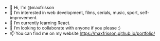 - 👋 Hi, I’m @maxfrisson
- 👀 I’m interested in web development, films, serials, music, sport, self-improvement.
- 🌱 I’m currently learning React.
- 💞️ I’m looking to collaborate with anyone if you please :)
- 📫 You can find me on my website https://maxfrisson.github.io/portfolio/

<!---
maxfrisson/maxfrisson is a ✨ special ✨ repository because its `README.md` (this file) appears on your GitHub profile.
You can click the Preview link to take a look at your changes.
--->
